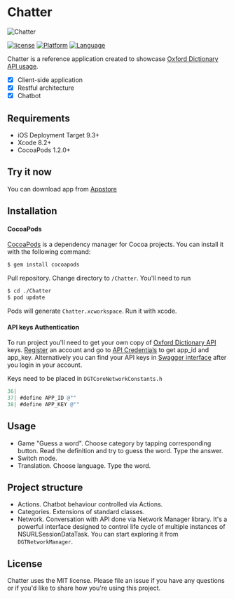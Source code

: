 # Chatter

![Chatter](https://cloud.githubusercontent.com/assets/16136204/22510247/4bb6c1be-e8a2-11e6-86cb-7fb97278f5cb.jpg)

[![license](https://img.shields.io/github/license/mashape/apistatus.svg)]()
[![Platform](https://img.shields.io/badge/platform-iOS-lightgrey.svg)]()
[![Language](https://img.shields.io/badge/language-objc-green.svg)]()

Chatter is a reference application created to showcase [Oxford Dictionary API usage](https://developer.oxforddictionaries.com).

- [x] Client-side application
- [x] Restful architecture
- [x] Chatbot

## Requirements

- iOS Deployment Target 9.3+
- Xcode 8.2+
- CocoaPods 1.2.0+

## Try it now
You can download app from [Appstore](https://itunes.apple.com/us/app/chatter-learn-language-oxford/id1199793820?ls=1&mt=8)

## Installation

#### CocoaPods
[CocoaPods](http://cocoapods.org) is a dependency manager for Cocoa projects. You can install it with the following command:

```bash
$ gem install cocoapods
```

Pull repository. Change directory to `/Chatter`. You'll need to run 
```bash
$ cd ./Chatter
$ pod update
```
Pods will generate `Chatter.xcworkspace`. Run it with xcode.


#### API keys Authentication
To run project you'll need to get your own copy of [Oxford Dictionary API](https://developer.oxforddictionaries.com/documentation/getting_started) keys. 
[Register](https://developer.oxforddictionaries.com/?tag=#plans) an account and go to [API Credentials](https://developer.oxforddictionaries.com/admin/applications) to get app_id and app_key. Alternatively you can find your API keys in [Swagger interface](https://developer.oxforddictionaries.com/documentation) after you login in your account.

Keys need to be placed in `DGTCoreNetworkConstants.h`
```objective-c
36| 
37| #define APP_ID @""
38| #define APP_KEY @""
```

## Usage
- Game "Guess a word". Choose category by tapping corresponding button. Read the definition and try to guess the word. Type the answer. 
- Switch mode.
- Translation. Choose language. Type the word.

## Project structure
- Actions. Chatbot behaviour controlled via Actions.
- Categories. Extensions of standard classes.
- Network. Conversation with API done via Network Manager library. It's a powerful interface designed to control life cycle of multiple instances of NSURLSessionDataTask. You can start exploring it from `DGTNetworkManager`.


## License

Chatter uses the MIT license. Please file an issue if you have any questions or if you'd like to share how you're using this project.
